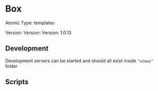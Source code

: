 # Box

Atomic Type: templates

Version: Version: Version: 1.0.13





## Development

Development servers can be started and should all exist inside `"views"` folder

## Scripts
